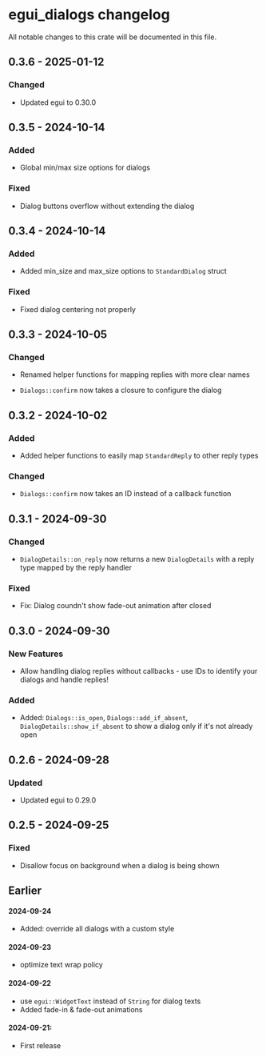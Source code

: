 # egui_dialogs changelog

All notable changes to this crate will be documented in this file.

## 0.3.6 - 2025-01-12

### Changed

- Updated egui to 0.30.0

## 0.3.5 - 2024-10-14

### Added

- Global min/max size options for dialogs

### Fixed

- Dialog buttons overflow without extending the dialog

## 0.3.4 - 2024-10-14

### Added

- Added min_size and max_size options to `StandardDialog` struct

### Fixed

- Fixed dialog centering not properly

## 0.3.3 - 2024-10-05

### Changed

- Renamed helper functions for mapping replies with more clear names

- `Dialogs::confirm` now takes a closure to configure the dialog

## 0.3.2 - 2024-10-02

### Added

- Added helper functions to easily map `StandardReply` to other reply types

### Changed

- `Dialogs::confirm` now takes an ID instead of a callback function

## 0.3.1 - 2024-09-30

### Changed

- `DialogDetails::on_reply` now returns a new `DialogDetails` with a reply type mapped by the reply handler

### Fixed

- Fix: Dialog coundn't show fade-out animation after closed

## 0.3.0 - 2024-09-30

### New Features

- Allow handling dialog replies without callbacks - use IDs to identify your dialogs and handle replies!

### Added

- Added: `Dialogs::is_open`, `Dialogs::add_if_absent`, `DialogDetails::show_if_absent` to show a dialog only if it's not already open

## 0.2.6 - 2024-09-28

### Updated

- Updated egui to 0.29.0

## 0.2.5 - 2024-09-25

### Fixed
- Disallow focus on background when a dialog is being shown

## Earlier

#### 2024-09-24
- Added: override all dialogs with a custom style

#### 2024-09-23
- optimize text wrap policy

#### 2024-09-22
- use `egui::WidgetText` instead of `String` for dialog texts
- Added fade-in & fade-out animations

#### 2024-09-21: 
- First release